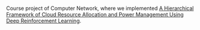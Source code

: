 # 
Course project of Computer Network, where we implemented [A Hierarchical Framework of Cloud Resource Allocation and Power Management Using Deep Reinforcement Learning](https://arxiv.org/abs/1703.04221).

